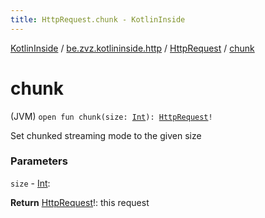 ```yaml
---
title: HttpRequest.chunk - KotlinInside
---
```


[KotlinInside](../../index.html) / [be.zvz.kotlininside.http](../index.html) / [HttpRequest](index.html) / [chunk](./chunk.html)

# chunk

(JVM) `open fun chunk(size: `[`Int`](https://kotlinlang.org/api/latest/jvm/stdlib/kotlin/-int/index.html)`): `[`HttpRequest`](index.html)`!`

Set chunked streaming mode to the given size

### Parameters

`size` - [Int](https://kotlinlang.org/api/latest/jvm/stdlib/kotlin/-int/index.html):

**Return**
[HttpRequest](index.html)!: this request

